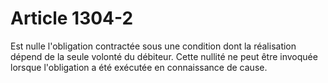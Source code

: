 # Article 1304-2

<p>Est nulle l'obligation contractée sous une condition dont la réalisation dépend de la seule volonté du débiteur. Cette nullité ne peut être invoquée lorsque l'obligation a été exécutée en connaissance de cause.</p>